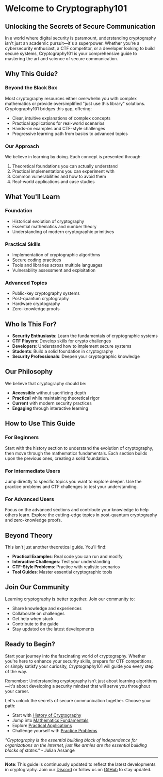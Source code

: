 # Welcome to Cryptography101

## Unlocking the Secrets of Secure Communication

In a world where digital security is paramount, understanding cryptography isn't just an academic pursuit—it's a superpower. Whether you're a cybersecurity enthusiast, a CTF competitor, or a developer looking to build secure systems, Cryptography101 is your comprehensive guide to mastering the art and science of secure communication.

## Why This Guide?

### Beyond the Black Box
Most cryptography resources either overwhelm you with complex mathematics or provide oversimplified "just use this library" solutions. Cryptography101 bridges this gap, offering:

- Clear, intuitive explanations of complex concepts
- Practical applications for real-world scenarios
- Hands-on examples and CTF-style challenges
- Progressive learning path from basics to advanced topics

### Our Approach

We believe in learning by doing. Each concept is presented through:
1. Theoretical foundations you can actually understand
2. Practical implementations you can experiment with
3. Common vulnerabilities and how to avoid them
4. Real-world applications and case studies

## What You'll Learn

### Foundation
- Historical evolution of cryptography
- Essential mathematics and number theory
- Understanding of modern cryptographic primitives

### Practical Skills
- Implementation of cryptographic algorithms
- Secure coding practices
- Tools and libraries across multiple languages
- Vulnerability assessment and exploitation

### Advanced Topics
- Public-key cryptography systems
- Post-quantum cryptography
- Hardware cryptography
- Zero-knowledge proofs

## Who Is This For?

- **Security Enthusiasts**: Learn the fundamentals of cryptographic systems
- **CTF Players**: Develop skills for crypto challenges
- **Developers**: Understand how to implement secure systems
- **Students**: Build a solid foundation in cryptography
- **Security Professionals**: Deepen your cryptographic knowledge

## Our Philosophy

We believe that cryptography should be:
- **Accessible** without sacrificing depth
- **Practical** while maintaining theoretical rigor
- **Current** with modern security practices
- **Engaging** through interactive learning

## How to Use This Guide

### For Beginners
Start with the history section to understand the evolution of cryptography, then move through the mathematics fundamentals. Each section builds upon the previous ones, creating a solid foundation.

### For Intermediate Users
Jump directly to specific topics you want to explore deeper. Use the practice problems and CTF challenges to test your understanding.

### For Advanced Users
Focus on the advanced sections and contribute your knowledge to help others learn. Explore the cutting-edge topics in post-quantum cryptography and zero-knowledge proofs.

## Beyond Theory

This isn't just another theoretical guide. You'll find:
- **Practical Examples**: Real code you can run and modify
- **Interactive Challenges**: Test your understanding
- **CTF-Style Problems**: Practice with realistic scenarios
- **Tool Guides**: Master essential cryptographic tools

## Join Our Community

Learning cryptography is better together. Join our community to:
- Share knowledge and experiences
- Collaborate on challenges
- Get help when stuck
- Contribute to the guide
- Stay updated on the latest developments

## Ready to Begin?

Start your journey into the fascinating world of cryptography. Whether you're here to enhance your security skills, prepare for CTF competitions, or simply satisfy your curiosity, Cryptography101 will guide you every step of the way.

Remember: Understanding cryptography isn't just about learning algorithms—it's about developing a security mindset that will serve you throughout your career.

Let's unlock the secrets of secure communication together. Choose your path:
- Start with [History of Cryptography](/history/intro)
- Jump into [Mathematics Fundamentals](/mathematics/intro)
- Explore [Practical Applications](/programming/intro)
- Challenge yourself with [Practice Problems](/mathematics/practice)

*"Cryptography is the essential building block of independence for organizations on the Internet, just like armies are the essential building blocks of states."* - Julian Assange

---

**Note**: This guide is continuously updated to reflect the latest developments in cryptography. Join our [Discord](https://discord.gg/d4pWBJfxRc) or follow us on [GitHub](https://github.com/crypt0-wizard/cryptography101.git) to stay updated.